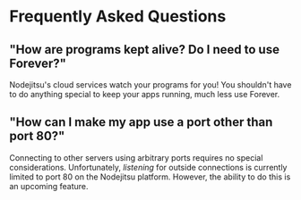# Frequently Asked Questions
<a name='faq'></a>

## "How are programs kept alive? Do I need to use Forever?"

Nodejitsu's cloud services watch your programs for you! You shouldn't have to
do anything special to keep your apps running, much less use Forever.

## "How can I make my app use a port other than port 80?"

Connecting to other servers using arbitrary ports requires no special considerations. Unfortunately, *listening* for outside connections is currently limited to port 80 on the Nodejitsu platform. However, the ability to do this is an upcoming feature.

